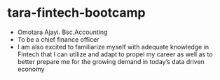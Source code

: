 # tara-fintech-bootcamp
- Omotara Ajayi.  Bsc.Accounting
- To be a chief finance officer
- I am also excited to familiarize myself with adequate knowledge in Fintech that I can utilize and adapt to propel my career as well as to better prepare me for the growing demand in today’s data driven economy